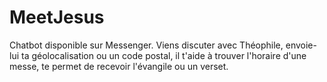 # MeetJesus
Chatbot disponible sur Messenger. Viens discuter avec Théophile, envoie-lui ta géolocalisation ou un code postal, il t'aide à trouver l'horaire d'une messe, te permet de recevoir l'évangile ou un verset.

